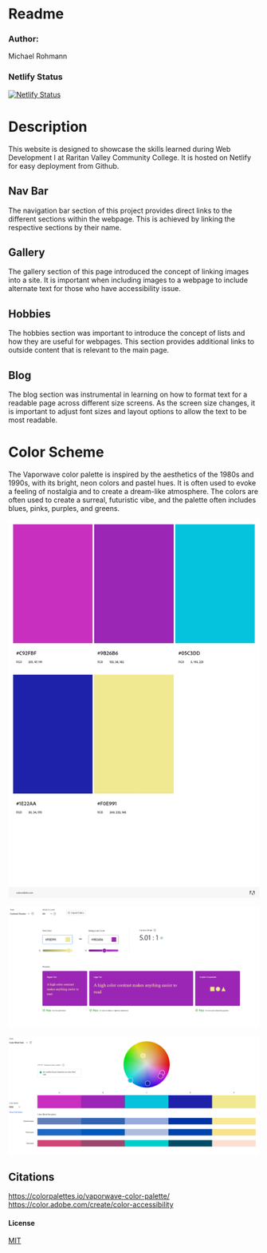 # Readme
### Author:
Michael Rohmann 

### Netlify Status
[![Netlify Status](https://api.netlify.com/api/v1/badges/78033adc-b858-46e3-8809-6bf9edaab269/deploy-status)](https://app.netlify.com/sites/mrohmann/deploys)

# Description
This website is designed to showcase the skills learned during Web Development I at Raritan Valley Community College. It is hosted on Netlify for easy deployment from Github.

  ## Nav Bar
The navigation bar section of this project provides direct links to the different sections within the webpage. This is achieved by linking the respective sections by their name.

  ## Gallery
The gallery section of this page introduced the concept of linking images into a site. It is important when including images to a webpage to include alternate text for those who have accessibility issue.

  ## Hobbies
The hobbies section was important to introduce the concept of  lists and how they are useful for webpages. This section provides additional links to outside content that is relevant to the main page.

  ## Blog
The blog section was instrumental in learning on how to format text for a readable page across different size screens. As the screen size changes, it is important to adjust font sizes and layout options to allow the text to be most readable. 

# Color Scheme
The Vaporwave color palette is inspired by the aesthetics of the 1980s and 1990s, with its bright, neon colors and pastel hues. It is often used to evoke a feeling of nostalgia and to create a dream-like atmosphere. The colors are often used to create a surreal, futuristic vibe, and the palette often includes blues, pinks, purples, and greens.

![color palette](https://github.com/RVCC-IDMX/about-me-mrohmann/blob/8b1e9c55bda4bc97f9bc377bf1cd5a71d8702490/assets/img/AdobeColor-My%20Color%20Theme.jpeg)

![Contrast Checker Score](https://github.com/RVCC-IDMX/about-me-mrohmann/blob/cb954d92bc09282b97c9a1e5d791a00eff645a29/assets/img/ContrastTest.PNG)

![Color Blind Safe Score](https://github.com/RVCC-IDMX/about-me-mrohmann/blob/cb954d92bc09282b97c9a1e5d791a00eff645a29/assets/img/ColorBlindTest.PNG)

## Citations
https://colorpalettes.io/vaporwave-color-palette/
https://color.adobe.com/create/color-accessibility

#### License
[MIT](https://choosealicense.com/licenses/mit/)